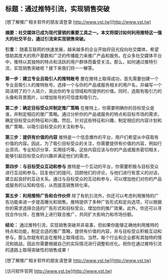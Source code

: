 ## **标题：通过推特引流，实现销售突破**

[想了解推广相关软件的朋友请登录 http://www.vst.tw](http://www.vst.tw)

**摘要：社交媒体已成为现代营销的重要工具之一。本文将探讨如何利用推特这一强大的社交平台，通过引流来实现销售突破。**

**引言：**
随着互联网的快速发展，越来越多的企业开始将目光投向社交媒体，希望借助其庞大的用户基数和广泛的传播能力来推广产品和服务。在众多社交媒体平台中，推特以其独特的特点和活跃的用户群体而备受关注。那么，如何通过推特引流，实现销售突破呢？接下来我们将一一解答。

**第一步：建立专业且吸引人的推特账号**
要在推特上取得成功，首先需要创建一个专业且吸引人的推特账号。选择一个与你的产品或服务相关的用户名，并编写一个简洁明了的个人简介，突出你的专业领域和所提供的价值。同时，选取有吸引力的头像和背景图片，以增加账号的可信度和吸引力。

**第二步：确定目标受众并制定推广策略**
在推特上，你需要明确你的目标受众是谁，并制定相应的推广策略。通过分析你的产品或服务的特点和目标市场的需求，确定目标受众的特征和兴趣。然后，针对这些特征和兴趣，制定相应的内容计划和推广策略，以吸引目标受众的关注和参与。

**第三步：提供有价值的内容**
推特是一个信息爆炸的平台，用户们希望从中获取有价值的内容。因此，为了吸引目标受众的关注，你需要提供有价值的内容，例如行业资讯、专业知识分享、实用技巧等。这些内容应该与你的产品或服务密切相关，能够引起目标受众的兴趣并满足他们的需求。

**第四步：与目标受众互动和参与**
推特是一个互动的平台，你需要积极与目标受众进行互动和参与。回复他们的提问，回顾他们的评论，与他们进行有意义的对话，建立起良好的互动关系。通过与目标受众的互动和参与，可以增加他们对你的产品或服务的认知和信任，从而提高销售转化率。

**第五步：利用推特广告和合作伙伴**
除了有机引流外，你还可以考虑利用推特的广告功能来进一步提高曝光和销售。推特提供了多种广告形式和定向选项，可以根据你的需求选择合适的广告形式和目标受众，增加你的推广效果。此外，你还可以寻找合作伙伴，在推特上进行联合推广，共同扩大影响力和市场份额。

**结论：**
通过推特引流，实现销售突破并非易事，但如果你能够正确地利用推特的特点和功能，制定合适的推广策略，提供有价值的内容，并与目标受众积极互动和参与，那么你就有机会在推特上取得成功。当然，每个行业和企业都有其独特的情况和挑战，因此你需要根据自己的实际情况进行调整和优化。祝你在通过推特引流的道路上取得突破性的销售成果！

[想了解推广相关软件的朋友请登录 http://www.vst.tw](http://www.vst.tw)


[访问软件官网 http://www.vst.tw](http://www.vst.tw)
